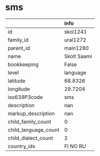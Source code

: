 # sms
|                      | info        |
|:---------------------|:------------|
| id                   | skol1241    |
| family_id            | ural1272    |
| parent_id            | main1280    |
| name                 | Skolt Saami |
| bookkeeping          | False       |
| level                | language    |
| latitude             | 68.8326     |
| longitude            | 29.7204     |
| iso639P3code         | sms         |
| description          | nan         |
| markup_description   | nan         |
| child_family_count   | 0           |
| child_language_count | 0           |
| child_dialect_count  | 2           |
| country_ids          | FI NO RU    |